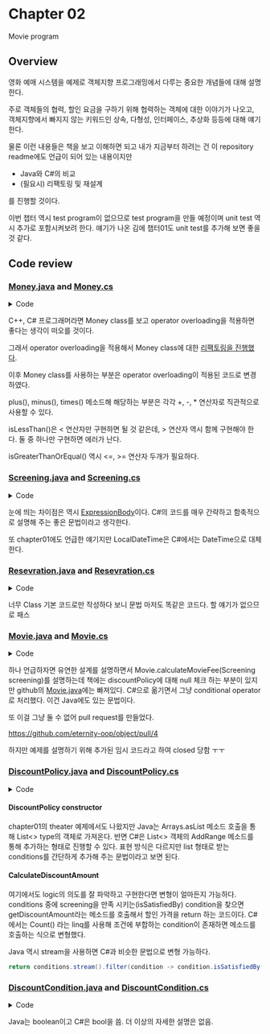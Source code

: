 # Chapter 02

Movie program

## Overview

영화 예매 시스템을 예제로 객체지향 프로그래밍에서 다루는 중요한 개념들에 대해 설명한다.

주로 객체들의 협력, 할인 요금을 구하기 위해 협력하는 객체에 대한 이야기가 나오고, 객체지향에서 빠지지 않는 키워드인 상속, 다형성, 인터페이스, 추상화 등등에 대해 얘기한다.

물론 이런 내용들은 책을 보고 이해하면 되고 내가 지금부터 하려는 건 이 repository readme에도 언급이 되어 있는 내용이지만

- Java와 C#의 비교
- (필요시) 리팩토링 및 재설계

를 진행할 것이다.

이번 챕터 역시 test program이 없으므로 test program을 만들 예정이며 unit test 역시 추가로 포함시켜보려 한다. 얘기가 나온 김에 챕터01도 unit test를 추가해 보면 좋을 것 같다.

## Code review

### [Money.java](https://github.com/eternity-oop/object/blob/master/chapter02/src/main/java/org/eternity/money/Money.java) and [Money.cs](https://github.com/jongfeel/objects/blob/main/Chapter02/Movie/Money.cs)

<details>
<summary>Code</summary>
<p>

``` java
package org.eternity.money;

import java.math.BigDecimal;
import java.util.Objects;

public class Money {
    public static final Money ZERO = Money.wons(0);

    private final BigDecimal amount;

    public static Money wons(long amount) {
        return new Money(BigDecimal.valueOf(amount));
    }

    public static Money wons(double amount) {
        return new Money(BigDecimal.valueOf(amount));
    }

    Money(BigDecimal amount) {
        this.amount = amount;
    }

    public Money plus(Money amount) {
        return new Money(this.amount.add(amount.amount));
    }

    public Money minus(Money amount) {
        return new Money(this.amount.subtract(amount.amount));
    }

    public Money times(double percent) {
        return new Money(this.amount.multiply(BigDecimal.valueOf(percent)));
    }

    public boolean isLessThan(Money other) {
        return amount.compareTo(other.amount) < 0;
    }

    public boolean isGreaterThanOrEqual(Money other) {
        return amount.compareTo(other.amount) >= 0;
    }

    public boolean equals(Object object) {
        if (this == object) {
            return true;
        }

        if (!(object instanceof Money)) {
            return false;
        }

        Money other = (Money)object;
        return Objects.equals(amount.doubleValue(), other.amount.doubleValue());
    }

    public int hashCode() {
        return Objects.hashCode(amount);
    }

    public String toString() {
        return amount.toString() + "원";
    }
}
```

``` csharp
public class Money {
    
    public static Money ZERO = Money.Wons(0);

    private decimal amount;

    public static Money Wons(long amount) => new Money((decimal)amount);

    public static Money Wons(double amount) => new Money((decimal)amount);

    private Money(decimal amount) => this.amount = amount;

    public static Money operator +(Money a, Money b) => new Money(a.amount + b.amount);

    public static Money operator -(Money a, Money b) => new Money(a.amount - b.amount);

    public static Money operator *(Money a, double b) => new Money(a.amount * (decimal)b);

    public static bool operator <(Money a, Money b) => a.amount < b.amount;

    public static bool operator >(Money a, Money b) => a.amount > b.amount;

    public static bool operator >=(Money a, Money b) => a.amount >= b.amount;

    public static bool operator <=(Money a, Money b) => a.amount >= b.amount;

    public override string ToString() => $"{amount}원";
}
```

</p>
</details>

C++, C# 프로그래머라면 Money class를 보고 operator overloading을 적용하면 좋다는 생각이 떠오를 것이다.

그래서 operator overloading을 적용해서 Money class에 대한 [리팩토링을 진행했다](https://github.com/jongfeel/objects/pull/5).

이후 Money class를 사용하는 부분은 operator overloading이 적용된 코드로 변경하였다.

plus(), minus(), times() 메소드해 해당하는 부분은 각각 +, -, * 연산자로 직관적으로 사용할 수 있다.

isLessThan()은 < 연산자만 구현하면 될 것 같은데, > 연산자 역시 함께 구현해야 한다. 둘 중 하나만 구현하면 에러가 난다.

isGreaterThanOrEqual() 역시 <=, >= 연산자 두개가 필요하다.

### [Screening.java](https://github.com/eternity-oop/object/blob/master/chapter02/src/main/java/org/eternity/movie/step01/Screening.java) and [Screening.cs](https://github.com/jongfeel/objects/blob/main/Chapter02/Movie/Screening.cs)

<details>
<summary>Code</summary>
<p>

``` java
package org.eternity.movie.step01;

import org.eternity.money.Money;

import java.time.LocalDateTime;

public class Screening {
    private Movie movie;
    private int sequence;
    private LocalDateTime whenScreened;

    public Screening(Movie movie, int sequence, LocalDateTime whenScreened) {
        this.movie = movie;
        this.sequence = sequence;
        this.whenScreened = whenScreened;
    }

    public LocalDateTime getStartTime() {
        return whenScreened;
    }

    public boolean isSequence(int sequence) {
        return this.sequence == sequence;
    }

    public Money getMovieFee() {
        return movie.getFee();
    }

    public Reservation reserve(Customer customer, int audienceCount) {
        return new Reservation(customer, this, calculateFee(audienceCount),
                audienceCount);
    }

    private Money calculateFee(int audienceCount) {
        return movie.calculateMovieFee(this).times(audienceCount);
    }
}
```

``` csharp
using System;

public class Screening
{
    private Movie movie;
    private int sequence;
    private DateTime whenScreened;

    public Screening(Movie movie, int sequence, DateTime whenScreened)
    {
        this.movie = movie;
        this.sequence = sequence;
        this.whenScreened = whenScreened;
    }

    public DateTime StartTime => whenScreened;

    public bool IsSequence(int sequence) => this.sequence == sequence;

    public Money MovieFee => movie.Fee;

    public Reservation Reserve(Customer customer, int audienceCount) =>
        new Reservation(customer, this, CalculateFee(audienceCount), audienceCount);

    private Money CalculateFee(int audienceCount) => movie.CalculateMovieFee(this) * audienceCount;
}
```

</p>
</details>

눈에 띄는 차이점은 역시 [ExpressionBody](https://docs.microsoft.com/en-us/dotnet/csharp/programming-guide/statements-expressions-operators/expression-bodied-members#read-only-properties)이다. C#의 코드를 매우 간략하고 함축적으로 설명해 주는 좋은 문법이라고 생각한다.

또 chapter01에도 언급한 얘기지만 LocalDateTime은 C#에서는 DateTime으로 대체한다.

### [Resevration.java](https://github.com/eternity-oop/object/blob/master/chapter02/src/main/java/org/eternity/movie/step01/Reservation.java) and [Resevration.cs](https://github.com/jongfeel/objects/blob/main/Chapter02/Movie/Reservation.cs)

<details>
<summary>Code</summary>
<p>

``` java
package org.eternity.movie.step01;

import org.eternity.money.Money;

public class Reservation {
    private Customer customer;
    private Screening Screening;
    private Money fee;
    private int audienceCount;

    public Reservation(Customer customer, Screening Screening, Money fee, int audienceCount) {
        this.customer = customer;
        this.Screening = Screening;
        this.fee = fee;
        this.audienceCount = audienceCount;
    }
}
```

``` csharp
public class Reservation
{
    private Customer customer;
    private Screening screening;
    private Money fee;
    private int audienceCount;

    public Reservation(Customer customer, Screening screening, Money fee, int audienceCount)
    {
        this.customer = customer;
        this.screening = screening;
        this.fee = fee;
        this.audienceCount = audienceCount;
    }
}
```

</p>
</details>

너무 Class 기본 코드로만 작성하다 보니 문법 마저도 똑같은 코드다. 할 얘기가 없으므로 패스

### [Movie.java](https://github.com/eternity-oop/object/blob/master/chapter02/src/main/java/org/eternity/movie/step01/Movie.java) and [Movie.cs](https://github.com/jongfeel/objects/blob/main/Chapter02/Movie/Movie.cs)

<details>
<summary>Code</summary>
<p>

``` java
  
package org.eternity.movie.step01;

import org.eternity.money.Money;

import java.time.Duration;

public class Movie {
    private String title;
    private Duration runningTime;
    private Money fee;
    private DiscountPolicy discountPolicy;

    public Movie(String title, Duration runningTime, Money fee, DiscountPolicy discountPolicy) {
        this.title = title;
        this.runningTime = runningTime;
        this.fee = fee;
        this.discountPolicy = discountPolicy;
    }

    public Money getFee() {
        return fee;
    }

    public Money calculateMovieFee(Screening screening) {
        if (discountPolicy == null) {
            return fee;
        }
        return fee.minus(discountPolicy.calculateDiscountAmount(screening));
    }
}
```

``` csharp
using System;

public class Movie
{
    private string title;
    private TimeSpan runningTime;
    private Money fee;
    private DiscountPolicy discountPolicy;

    public Movie(string title, TimeSpan runningTime, Money fee, DiscountPolicy discountPolicy) {
        this.title = title;
        this.runningTime = runningTime;
        this.fee = fee;
        this.discountPolicy = discountPolicy;
    }

    public Money Fee => fee;

    public Money CalculateMovieFee(Screening screening) =>
        discountPolicy == null ? fee : fee - discountPolicy.CalculateDiscountAmount(screening);
}
```

</p>
</details>

하나 언급하자면 유연한 설계를 설명하면서 Movie.calculateMovieFee(Screening screening)를 설명하는데 책에는 discountPolicy에 대해 null 체크 하는 부분이 있지만 github의 [Movie.java](https://github.com/eternity-oop/object/blob/master/chapter02/src/main/java/org/eternity/movie/step01/Movie.java)에는 빠져있다. C#으로 옮기면서 그냥 conditional operator로 처리했다. 이건 Java에도 있는 문법이다.

또 이걸 그냥 둘 수 없어 pull request를 만들었다.

https://github.com/eternity-oop/object/pull/4

하지만 예제를 설명하기 위해 추가된 임시 코드라고 하여 closed 당함 ㅜㅜ

### [DiscountPolicy.java](https://github.com/eternity-oop/object/blob/master/chapter02/src/main/java/org/eternity/movie/step01/DiscountPolicy.java) and [DiscountPolicy.cs](https://github.com/jongfeel/objects/blob/main/Chapter02/Movie/DiscountPolicy.cs)

<details>
<summary>Code</summary>
<p>

``` java
package org.eternity.movie.step01;

import org.eternity.money.Money;

import java.util.ArrayList;
import java.util.Arrays;
import java.util.List;

public abstract class DiscountPolicy {
    private List<DiscountCondition> conditions = new ArrayList<>();

    public DiscountPolicy(DiscountCondition ... conditions) {
        this.conditions = Arrays.asList(conditions);
    }

    public Money calculateDiscountAmount(Screening screening) {
        for(DiscountCondition each : conditions) {
            if (each.isSatisfiedBy(screening)) {
                return getDiscountAmount(screening);
            }
        }

        return Money.ZERO;
    }

    abstract protected Money getDiscountAmount(Screening Screening);
}
```

``` csharp
using System.Collections.Generic;
using System.Linq;

public abstract class DiscountPolicy
{
    private List<DiscountCondition> conditions = new List<DiscountCondition>();

    public DiscountPolicy(params DiscountCondition[] conditions) => this.conditions.AddRange(conditions);

    public virtual Money CalculateDiscountAmount(Screening screening) =>
        conditions.Count(condition => condition.IsSatisfiedBy(screening)) > 0 ?
        GetDiscountAmount(screening) : Money.ZERO;

    abstract protected Money GetDiscountAmount(Screening screening);
}
```

</p>
</details>

#### DiscountPolicy constructor

chapter01의 theater 예제에서도 나왔지만 Java는 Arrays.asList 메소드 호출을 통해 List<> type의 객체로 가져온다.
반면 C#은 List<> 객체의 AddRange 메소드를 통해 추가하는 형태로 진행할 수 있다.
표현 방식은 다르지만 list 형태로 받는 conditions를 간단하게 추가해 주는 문법이라고 보면 된다.

#### CalculateDiscountAmount

여기에서도 logic의 의도를 잘 파악하고 구현한다면 변형이 얼마든지 가능하다.
conditions 중에 screening을 만족 시키는(isSatisfiedBy) condition을 찾으면 getDiscountAmount라는 메소드를 호출해서 할인 가격을 return 하는 코드이다.
C#에서는 Count() 라는 linq를 사용해 조건에 부합하는 condition이 존재하면 메소드를 호출하는 식으로 변형했다.

Java 역시 stream을 사용하면 C#과 비슷한 문법으로 변형 가능하다.

``` java
return conditions.stream().filter(condition -> condition.isSatisfiedBy(screening)).count() > 0 ? getDiscountAmount(screening) : Money.ZERO;
```

### [DiscountCondition.java](https://github.com/eternity-oop/object/blob/master/chapter02/src/main/java/org/eternity/movie/step01/DiscountCondition.java) and [DiscountCondition.cs](https://github.com/jongfeel/objects/blob/main/Chapter02/Movie/DiscountCondition.cs)

<details>
<summary>Code</summary>
<p>

``` java
package org.eternity.movie.step01;

public interface DiscountCondition {
    boolean isSatisfiedBy(Screening screening);
}
```

``` csharp
  
public interface DiscountCondition
{
    bool IsSatisfiedBy(Screening screening);
}
```

</p>
</details>

Java는 boolean이고 C#은 bool을 씀. 더 이상의 자세한 설명은 없음.